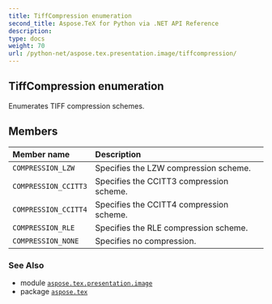 ```yaml
---
title: TiffCompression enumeration
second_title: Aspose.TeX for Python via .NET API Reference
description: 
type: docs
weight: 70
url: /python-net/aspose.tex.presentation.image/tiffcompression/
---
```


## TiffCompression enumeration

Enumerates TIFF compression schemes.

## Members
| Member name | Description |
| :- | :- |
| `COMPRESSION_LZW` | Specifies the LZW compression scheme. |
| `COMPRESSION_CCITT3` | Specifies the CCITT3 compression scheme. |
| `COMPRESSION_CCITT4` | Specifies the CCITT4 compression scheme. |
| `COMPRESSION_RLE` | Specifies the RLE compression scheme. |
| `COMPRESSION_NONE` | Specifies no compression. |

### See Also

* module [`aspose.tex.presentation.image`](/tex/python-net/aspose.tex.presentation.image/)
* package [`aspose.tex`](/tex/python-net/)

